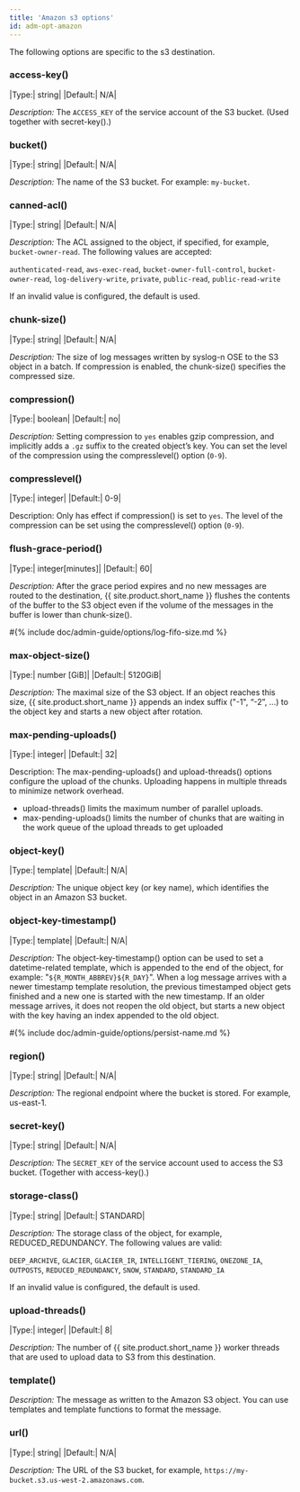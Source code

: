 ```yaml
---
title: 'Amazon s3 options'
id: adm-opt-amazon
---
```


The following options are specific to the s3 destination.

### access-key()

|Type:|   string|
|Default:|           N/A|

*Description:* The `ACCESS_KEY` of the service account of the S3 bucket. (Used together with secret-key().)

### bucket()

|Type:|   string|
|Default:|           N/A|

*Description:* The name of the S3 bucket.
For example: `my-bucket`.

### canned-acl()

|Type:|   string|
|Default:|           N/A|

*Description:* The ACL assigned to the object, if specified, for example, `bucket-owner-read`. The following values are accepted:

`authenticated-read`, `aws-exec-read`, `bucket-owner-full-control`,
`bucket-owner-read`, `log-delivery-write`, `private`, `public-read`, `public-read-write`

If an invalid value is configured, the default is used.

### chunk-size()

|Type:|   string|
|Default:|           N/A|

*Description:* The size of log messages written by syslog-n OSE to the S3 object in a batch. If compression is enabled, the chunk-size() specifies the compressed size.

### compression()

|Type:|   boolean|
|Default:|           no|

*Description:* Setting compression to `yes` enables gzip compression, and implicitly adds a `.gz` suffix to the created object’s key. You can set the level of the compression using the compresslevel() option (`0-9`).

### compresslevel() 

|Type:|   integer|
|Default:|           0-9|

Description: Only has effect if compression() is set to `yes`. The level of the compression can be set using the compresslevel() option (`0-9`).


### flush-grace-period()

|Type:|   integer[minutes]|
|Default:|           60|

*Description:* After the grace period expires and no new messages are routed to the destination, {{ site.product.short_name }} flushes the contents of the buffer to the S3 object even if the volume of the messages in the buffer is lower than chunk-size().

#{% include doc/admin-guide/options/log-fifo-size.md %}

### max-object-size()

|Type:|   number [GiB]|
|Default:|           5120GiB|

*Description:* The maximal size of the S3 object. If an object reaches this size, {{ site.product.short_name }} appends an index suffix ("-1", “-2”, …) to the object key and starts a new object after rotation.

### max-pending-uploads()


|Type:|   integer|
|Default:|           32|

Description: The max-pending-uploads() and upload-threads() options configure the upload of the chunks. Uploading happens in multiple threads to minimize network overhead.

* upload-threads() limits the maximum number of parallel uploads.
* max-pending-uploads() limits the number of chunks that are waiting in the work queue of the upload threads to get uploaded

### object-key()

|Type:|   template|
|Default:|           N/A|

*Description:* The unique object key (or key name), which identifies the object in an Amazon S3 bucket.

### object-key-timestamp()

|Type:|   template|
|Default:|           N/A|

*Description:* The object-key-timestamp() option can be used to set a datetime-related template, which is appended to the end of the object, for example: "`${R_MONTH_ABBREV}${R_DAY}`". When a log message arrives with a newer timestamp template resolution, the previous timestamped object gets finished and a new one is started with the new timestamp. If an older message arrives, it does not reopen the old object, but starts a new object with the key having an index appended to the old object.

#{% include doc/admin-guide/options/persist-name.md %}

### region()

|Type:|   string|
|Default:|           N/A|


*Description:* The regional endpoint where the bucket is stored. For example, us-east-1.

### secret-key()

|Type:|   string|
|Default:|           N/A|

*Description:* The `SECRET_KEY` of the service account used to access the S3 bucket. (Together with access-key().)

### storage-class()

|Type:|   string|
|Default:|           STANDARD|

*Description:* The storage class of the object, for example, REDUCED_REDUNDANCY. The following values are valid:

`DEEP_ARCHIVE`, `GLACIER`, `GLACIER_IR`, `INTELLIGENT_TIERING`, `ONEZONE_IA`, `OUTPOSTS`, `REDUCED_REDUNDANCY`, `SNOW`, `STANDARD`, `STANDARD_IA`

If an invalid value is configured, the default is used.

### upload-threads()

|Type:|   integer|
|Default:|           8|

*Description:* The number of {{ site.product.short_name }} worker threads that are used to upload data to S3 from this destination.

### template()

*Description:* The message as written to the Amazon S3 object. You can use templates and template functions to format the message.

### url()

|Type:|   string|
|Default:|           N/A|

*Description:* The URL of the S3 bucket, for example, `https://my-bucket.s3.us-west-2.amazonaws.com`.
